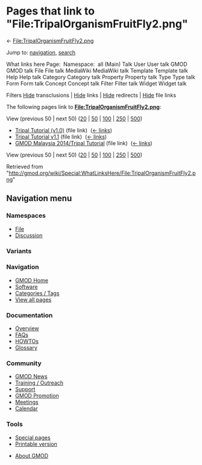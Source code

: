 <div id="mw-page-base" class="noprint">

</div>

<div id="mw-head-base" class="noprint">

</div>

<div id="content" class="mw-body" role="main">

<span id="top"></span>

<div id="mw-js-message" style="display:none;">

</div>



# <span dir="auto">Pages that link to "File:TripalOrganismFruitFly2.png"</span>

<div id="bodyContent">

<div id="contentSub">

←
[File:TripalOrganismFruitFly2.png](/wiki/File:TripalOrganismFruitFly2.png "File:TripalOrganismFruitFly2.png")

</div>

<div id="jump-to-nav" class="mw-jump">

Jump to: [navigation](#mw-navigation), [search](#p-search)

</div>

<div id="mw-content-text">

What links here Page:  Namespace:  all (Main) Talk User User talk GMOD
GMOD talk File File talk MediaWiki MediaWiki talk Template Template talk
Help Help talk Category Category talk Property Property talk Type Type
talk Form Form talk Concept Concept talk Filter Filter talk Widget
Widget talk

Filters
[Hide](/mediawiki/index.php?title=Special:WhatLinksHere/File:TripalOrganismFruitFly2.png&hidetrans=1 "Special:WhatLinksHere/File:TripalOrganismFruitFly2.png")
transclusions \|
[Hide](/mediawiki/index.php?title=Special:WhatLinksHere/File:TripalOrganismFruitFly2.png&hidelinks=1 "Special:WhatLinksHere/File:TripalOrganismFruitFly2.png")
links \|
[Hide](/mediawiki/index.php?title=Special:WhatLinksHere/File:TripalOrganismFruitFly2.png&hideredirs=1 "Special:WhatLinksHere/File:TripalOrganismFruitFly2.png")
redirects \|
[Hide](/mediawiki/index.php?title=Special:WhatLinksHere/File:TripalOrganismFruitFly2.png&hideimages=1 "Special:WhatLinksHere/File:TripalOrganismFruitFly2.png")
file links

The following pages link to
**[File:TripalOrganismFruitFly2.png](/wiki/File:TripalOrganismFruitFly2.png "File:TripalOrganismFruitFly2.png")**:

View (previous 50 \| next 50)
([20](/mediawiki/index.php?title=Special:WhatLinksHere/File:TripalOrganismFruitFly2.png&limit=20 "Special:WhatLinksHere/File:TripalOrganismFruitFly2.png")
\|
[50](/mediawiki/index.php?title=Special:WhatLinksHere/File:TripalOrganismFruitFly2.png&limit=50 "Special:WhatLinksHere/File:TripalOrganismFruitFly2.png")
\|
[100](/mediawiki/index.php?title=Special:WhatLinksHere/File:TripalOrganismFruitFly2.png&limit=100 "Special:WhatLinksHere/File:TripalOrganismFruitFly2.png")
\|
[250](/mediawiki/index.php?title=Special:WhatLinksHere/File:TripalOrganismFruitFly2.png&limit=250 "Special:WhatLinksHere/File:TripalOrganismFruitFly2.png")
\|
[500](/mediawiki/index.php?title=Special:WhatLinksHere/File:TripalOrganismFruitFly2.png&limit=500 "Special:WhatLinksHere/File:TripalOrganismFruitFly2.png"))

- [Tripal Tutorial
  (v1.0)](/wiki/Tripal_Tutorial_(v1.0) "Tripal Tutorial (v1.0)") (file
  link) ‎ <span class="mw-whatlinkshere-tools">([←
  links](/mediawiki/index.php?title=Special:WhatLinksHere&target=Tripal+Tutorial+%28v1.0%29 "Special:WhatLinksHere"))</span>
- [Tripal Tutorial
  v1.1](/wiki/Tripal_Tutorial_v1.1 "Tripal Tutorial v1.1") (file link) ‎
  <span class="mw-whatlinkshere-tools">([←
  links](/mediawiki/index.php?title=Special:WhatLinksHere&target=Tripal+Tutorial+v1.1 "Special:WhatLinksHere"))</span>
- [GMOD Malaysia 2014/Tripal
  Tutorial](/wiki/GMOD_Malaysia_2014/Tripal_Tutorial "GMOD Malaysia 2014/Tripal Tutorial")
  (file link) ‎ <span class="mw-whatlinkshere-tools">([←
  links](/mediawiki/index.php?title=Special:WhatLinksHere&target=GMOD+Malaysia+2014%2FTripal+Tutorial "Special:WhatLinksHere"))</span>

View (previous 50 \| next 50)
([20](/mediawiki/index.php?title=Special:WhatLinksHere/File:TripalOrganismFruitFly2.png&limit=20 "Special:WhatLinksHere/File:TripalOrganismFruitFly2.png")
\|
[50](/mediawiki/index.php?title=Special:WhatLinksHere/File:TripalOrganismFruitFly2.png&limit=50 "Special:WhatLinksHere/File:TripalOrganismFruitFly2.png")
\|
[100](/mediawiki/index.php?title=Special:WhatLinksHere/File:TripalOrganismFruitFly2.png&limit=100 "Special:WhatLinksHere/File:TripalOrganismFruitFly2.png")
\|
[250](/mediawiki/index.php?title=Special:WhatLinksHere/File:TripalOrganismFruitFly2.png&limit=250 "Special:WhatLinksHere/File:TripalOrganismFruitFly2.png")
\|
[500](/mediawiki/index.php?title=Special:WhatLinksHere/File:TripalOrganismFruitFly2.png&limit=500 "Special:WhatLinksHere/File:TripalOrganismFruitFly2.png"))

</div>

<div class="printfooter">

Retrieved from
"<http://gmod.org/wiki/Special:WhatLinksHere/File:TripalOrganismFruitFly2.png>"

</div>

<div id="catlinks" class="catlinks catlinks-allhidden">

</div>

<div class="visualClear">

</div>

</div>

</div>

<div id="mw-navigation">

## Navigation menu

<div id="mw-head">



<div id="left-navigation">

<div id="p-namespaces" class="vectorTabs" role="navigation"
aria-labelledby="p-namespaces-label">

### Namespaces

- <span id="ca-nstab-image"><a href="/wiki/File:TripalOrganismFruitFly2.png" accesskey="c"
  title="View the file page [c]">File</a></span>
- <span id="ca-talk"><a
  href="/mediawiki/index.php?title=File_talk:TripalOrganismFruitFly2.png&amp;action=edit&amp;redlink=1"
  accesskey="t"
  title="Discussion about the content page [t]">Discussion</a></span>

</div>

<div id="p-variants" class="vectorMenu emptyPortlet" role="navigation"
aria-labelledby="p-variants-label">

### 

### Variants[](#)

<div class="menu">

</div>

</div>

</div>

<div id="right-navigation">





</div>



</div>

</div>

</div>

<div id="mw-panel">

<div id="p-logo" role="banner">

<a href="/wiki/Main_Page"
style="background-image: url(http://gmod.org/images/GMOD-cogs.png);"
title="Visit the main page"></a>

</div>

<div id="p-Navigation" class="portal" role="navigation"
aria-labelledby="p-Navigation-label">

### Navigation

<div class="body">

- <span id="n-GMOD-Home">[GMOD Home](/wiki/Main_Page)</span>
- <span id="n-Software">[Software](/wiki/GMOD_Components)</span>
- <span id="n-Categories-.2F-Tags">[Categories /
  Tags](/wiki/Categories)</span>
- <span id="n-View-all-pages">[View all
  pages](/wiki/Special:AllPages)</span>

</div>

</div>

<div id="p-Documentation" class="portal" role="navigation"
aria-labelledby="p-Documentation-label">

### Documentation

<div class="body">

- <span id="n-Overview">[Overview](/wiki/Overview)</span>
- <span id="n-FAQs">[FAQs](/wiki/Category:FAQ)</span>
- <span id="n-HOWTOs">[HOWTOs](/wiki/Category:HOWTO)</span>
- <span id="n-Glossary">[Glossary](/wiki/Glossary)</span>

</div>

</div>

<div id="p-Community" class="portal" role="navigation"
aria-labelledby="p-Community-label">

### Community

<div class="body">

- <span id="n-GMOD-News">[GMOD News](/wiki/GMOD_News)</span>
- <span id="n-Training-.2F-Outreach">[Training /
  Outreach](/wiki/Training_and_Outreach)</span>
- <span id="n-Support">[Support](/wiki/Support)</span>
- <span id="n-GMOD-Promotion">[GMOD
  Promotion](/wiki/GMOD_Promotion)</span>
- <span id="n-Meetings">[Meetings](/wiki/Meetings)</span>
- <span id="n-Calendar">[Calendar](/wiki/Calendar)</span>

</div>

</div>

<div id="p-tb" class="portal" role="navigation"
aria-labelledby="p-tb-label">

### Tools

<div class="body">

- <span id="t-specialpages"><a href="/wiki/Special:SpecialPages" accesskey="q"
  title="A list of all special pages [q]">Special pages</a></span>
- <span id="t-print"><a
  href="/mediawiki/index.php?title=Special:WhatLinksHere/File:TripalOrganismFruitFly2.png&amp;printable=yes"
  rel="alternate" accesskey="p"
  title="Printable version of this page [p]">Printable version</a></span>

</div>

</div>

</div>

</div>

<div id="footer" role="contentinfo">

- <span id="footer-places-about">[About
  GMOD](/wiki/GMOD:About "GMOD:About")</span>

<!-- -->






</div>
